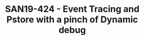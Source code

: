 ---
categories:
- san19
description: Event tracing is one of the powerful debug feature available in Linux
  Kernel as part of Ftrace. Pstore or Persistent Storage on the other hand is a boon
  to find the cause for the kernels dying breath as rightly said by someone and is
  widely used in production environments. When these two features are combined with
  a pinch of Dynamic debug, we form a full recipe for debugging problems in Linux
  Kernel.<br /> <br /> This presentation talks about integrating event tracing with
  pstore to identify and root cause problems by analyzing the last few events before
  the Kernel says goodbye. In addition to this, we add dynamic debug support to filter
  out unwanted logs and limit trace to only specific files or directories which help
  in narrowing down problems to specific subsystems and currently is not supported
  by Ftrace.
image:
  featured: 'true'
  path: /assets/images/featured-images/san19/SAN19-424.png
session_attendee_num: '25'
session_id: SAN19-424
session_room: Sunset V (Session 1)
session_slot:
  end_time: '2019-09-26 16:50:00'
  start_time: '2019-09-26 16:00:00'
session_speakers:
- speaker_bio: Former Linux Kernel Engineer at Sony. Currently at Qualcomm Upstream
    Kernel team working on Debug features and Opensource Hypervisor solution. Passionate
    about Linux Kernel and proud to be amongst its awesome developers where you get
    to learn and grow constantly.
  speaker_company: Qualcomm India Private Limited
  speaker_image: /assets/images/speakers/san19/sai-prakash-ranjan.jpg
  speaker_location: saipraka@qti.qualcomm.com
  speaker_name: Sai Prakash Ranjan
  speaker_position: Kernel Engineer at Qualcomm
  speaker_url: ''
  speaker_username: saipraka
session_track: Linux Kernel
tag: session
tags:
- Linux Kernel
- ' Training'
title: SAN19-424 - Event Tracing and Pstore with a pinch of Dynamic debug
---